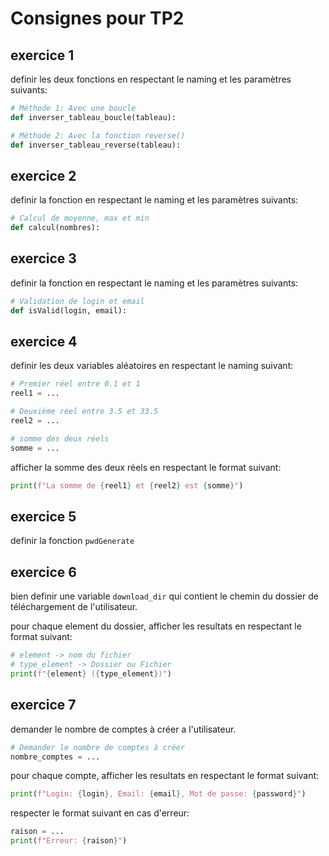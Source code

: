 # Consignes pour TP2

## exercice 1

definir les deux fonctions en respectant le naming et les paramètres suivants:

```python
# Méthode 1: Avec une boucle
def inverser_tableau_boucle(tableau):
```

```python
# Méthode 2: Avec la fonction reverse()
def inverser_tableau_reverse(tableau):
```

## exercice 2

definir la fonction en respectant le naming et les paramètres suivants:

```python
# Calcul de moyenne, max et min
def calcul(nombres):
```

## exercice 3

definir la fonction en respectant le naming et les paramètres suivants:

```python
# Validation de login et email
def isValid(login, email):
```

## exercice 4

definir les deux variables aléatoires en respectant le naming suivant:

```python
# Premier réel entre 0.1 et 1
reel1 = ...

# Deuxième réel entre 3.5 et 33.5
reel2 = ...

# somme des deux réels
somme = ...
```

afficher la somme des deux réels en respectant le format suivant:

```python
print(f"La somme de {reel1} et {reel2} est {somme}")
```


## exercice 5

definir la fonction `pwdGenerate`

## exercice 6

bien definir une variable `download_dir` qui contient le chemin du dossier de téléchargement de l'utilisateur.

pour chaque element du dossier, afficher les resultats en respectant le format suivant:

```python
# element -> nom du fichier
# type_element -> Dossier ou Fichier
print(f"{element} ({type_element})")
```

## exercice 7

demander le nombre de comptes à créer a l'utilisateur.

```python
# Demander le nombre de comptes à créer
nombre_comptes = ...
```

pour chaque compte, afficher les resultats en respectant le format suivant:

```python
print(f"Login: {login}, Email: {email}, Mot de passe: {password}")
```

respecter le format suivant en cas d'erreur:

```python
raison = ...
print(f"Erreur: {raison}")
```
